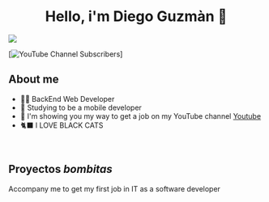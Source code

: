 <div align="center">
<h1 align="center">Hello, i'm Diego Guzmàn 👋</h1>
</div>
<img src="https://imgur.com/gallery/I88tZtQ">

[![YouTube Channel Subscribers](https://www.youtube.com/@gocoding73/featured)]
## About me

- 🧑‍💻 BackEnd Web Developer 
- 📲 Studying to be a mobile developer 
- 🎥 I'm showing you my way to get a job on my YouTube channel [Youtube](https://youtube.com/aristidevs?sub_confirmation=1)
- 🐈‍⬛ I LOVE BLACK CATS
<br>

## Proyectos *bombitas*
<p>Accompany me to get my first job in IT as a software developer</p>
</div>
